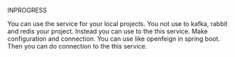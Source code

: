 INPROGRESS

You can use the service for your local projects. You not use to kafka, rabbit and redis your project.
Instead you can use to the this service. Make configuration and connection.
You can use like openfeign in spring boot. Then you can do connection to the this service.
